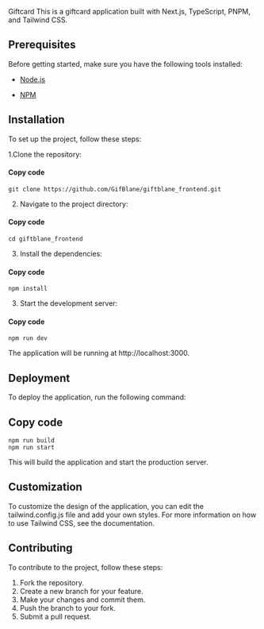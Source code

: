 Giftcard
This is a giftcard application built with Next.js, TypeScript, PNPM, and Tailwind CSS.

## Prerequisites
Before getting started, make sure you have the following tools installed:

* [Node.js](https://nodejs.org/en/)

* [NPM](https://www.npmjs.com)

## Installation
To set up the project, follow these steps:

1.Clone the repository:
#### Copy code
```
git clone https://github.com/GifBlane/giftblane_frontend.git
```
2. Navigate to the project directory:

#### Copy code
```
cd giftblane_frontend
```
3. Install the dependencies:
#### Copy code

```
npm install
```
3. Start the development server:
#### Copy code
```
npm run dev
```
The application will be running at http://localhost:3000.

## Deployment
To deploy the application, run the following command:

## Copy code
```
npm run build
npm run start
```
This will build the application and start the production server.

## Customization
To customize the design of the application, you can edit the tailwind.config.js file and add your own styles. For more information on how to use Tailwind CSS, see the documentation.

## Contributing
To contribute to the project, follow these steps:

1. Fork the repository.
2. Create a new branch for your feature.
3. Make your changes and commit them.
4. Push the branch to your fork.
5. Submit a pull request.

